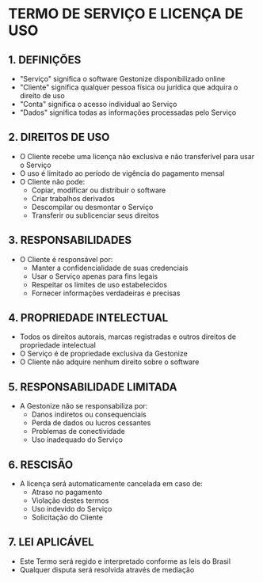 # TERMO DE SERVIÇO E LICENÇA DE USO

## 1. DEFINIÇÕES

- "Serviço" significa o software Gestonize disponibilizado online
- "Cliente" significa qualquer pessoa física ou jurídica que adquira o direito de uso
- "Conta" significa o acesso individual ao Serviço
- "Dados" significa todas as informações processadas pelo Serviço

## 2. DIREITOS DE USO

- O Cliente recebe uma licença não exclusiva e não transferível para usar o Serviço
- O uso é limitado ao período de vigência do pagamento mensal
- O Cliente não pode:
  * Copiar, modificar ou distribuir o software
  * Criar trabalhos derivados
  * Descompilar ou desmontar o Serviço
  * Transferir ou sublicenciar seus direitos

## 3. RESPONSABILIDADES

- O Cliente é responsável por:
  * Manter a confidencialidade de suas credenciais
  * Usar o Serviço apenas para fins legais
  * Respeitar os limites de uso estabelecidos
  * Fornecer informações verdadeiras e precisas

## 4. PROPRIEDADE INTELECTUAL

- Todos os direitos autorais, marcas registradas e outros direitos de propriedade intelectual
- O Serviço é de propriedade exclusiva da Gestonize
- O Cliente não adquire nenhum direito sobre o software

## 5. RESPONSABILIDADE LIMITADA

- A Gestonize não se responsabiliza por:
  * Danos indiretos ou consequenciais
  * Perda de dados ou lucros cessantes
  * Problemas de conectividade
  * Uso inadequado do Serviço

## 6. RESCISÃO

- A licença será automaticamente cancelada em caso de:
  * Atraso no pagamento
  * Violação destes termos
  * Uso indevido do Serviço
  * Solicitação do Cliente

## 7. LEI APLICÁVEL

- Este Termo será regido e interpretado conforme as leis do Brasil
- Qualquer disputa será resolvida através de mediação
